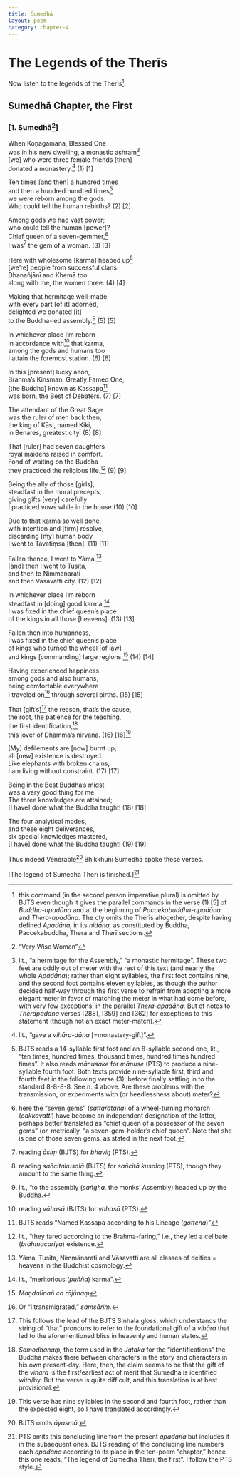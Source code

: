 ```yaml
---
title: Sumedhā
layout: poem
category: chapter-4
---
```


# The Legends of the Therīs

Now listen to the legends of the Therīs[^1]:

## Sumedhā Chapter, the First

### \[1. Sumedhā[^2]\]

When Koṇāgamana, Blessed One  
was in his new dwelling, a monastic ashram[^3]  
\[we\] who were three female friends \[then\]  
donated a monastery.[^4] (1) \[1\]

Ten times \[and then\] a hundred times  
and then a hundred hundred times[^5]  
we were reborn among the gods.  
Who could tell the human rebirths? (2) \[2\]

Among gods we had vast power;  
who could tell the human \[power\]?  
Chief queen of a seven-gemmer,[^6]  
I was[^7] the gem of a woman. (3) \[3\]

Here with wholesome \[karma\] heaped up[^8]  
\[we’re\] people from successful clans:  
Dhanañjānī and Khemā too  
along with me, the women three. (4) \[4\]

Making that hermitage well-made  
with every part \[of it\] adorned,  
delighted we donated \[it\]  
to the Buddha-led assembly.[^9] (5) \[5\]

In whichever place I’m reborn  
in accordance with[^10] that karma,  
among the gods and humans too  
I attain the foremost station. (6) \[6\]

In this \[present\] lucky aeon,  
Brahma’s Kinsman, Greatly Famed One,  
\[the Buddha\] known as Kassapa[^11]  
was born, the Best of Debaters. (7) \[7\]

The attendant of the Great Sage  
was the ruler of men back then,  
the king of Kāsi, named Kiki,  
in Benares, greatest city. (8) \[8\]

That \[ruler\] had seven daughters  
royal maidens raised in comfort.  
Fond of waiting on the Buddha  
they practiced the religious life.[^12] (9) \[9\]

Being the ally of those \[girls\],  
steadfast in the moral precepts,  
giving gifts \[very\] carefully  
I practiced vows while in the house.(10) \[10\]

Due to that karma so well done,  
with intention and \[firm\] resolve,  
discarding \[my\] human body  
I went to Tāvatiṃsa \[then\]. (11) \[11\]

Fallen thence, I went to Yāma,[^13]  
\[and\] then I went to Tusita,  
and then to Nimmānarati  
and then Vāsavatti city. (12) \[12\]

In whichever place I’m reborn  
steadfast in \[doing\] good karma,[^14]  
I was fixed in the chief queen’s place  
of the kings in all those \[heavens\]. (13) \[13\]

Fallen then into humanness,  
I was fixed in the chief queen’s place  
of kings who turned the wheel \[of law\]  
and kings \[commanding\] large regions.[^15] (14) \[14\]

Having experienced happiness  
among gods and also humans,  
being comfortable everywhere  
I traveled on[^16] through several births. (15) \[15\]

That \[gift’s\][^17] the reason, that’s the cause,  
the root, the patience for the teaching,  
the first identification,[^18]  
this lover of Dhamma’s nirvana. (16) \[16\][^19]

\[My\] defilements are \[now\] burnt up;  
all \[new\] existence is destroyed.  
Like elephants with broken chains,  
I am living without constraint. (17) \[17\]

Being in the Best Buddha’s midst  
was a very good thing for me.  
The three knowledges are attained;  
\[I have\] done what the Buddha taught! (18) \[18\]

The four analytical modes,  
and these eight deliverances,  
six special knowledges mastered,  
\[I have\] done what the Buddha taught! (19) \[19\]

Thus indeed Venerable[^20] Bhikkhunī Sumedhā spoke these verses.

\[The legend of Sumedhā Therī is finished.\][^21]

[^1]: this command (in the second person imperative plural) is omitted by BJTS even though it gives the parallel commands in the verse (1) \[5\] of *Buddha-apadāna* and at the beginning of *Paccekabuddha-apadāna* and *Thera-apadāna*. The cty omits the Therīs altogether, despite having defined *Apadāna,* in its *nidāna,* as constituted by Buddha, Paccekabuddha, Thera and Therī sections.

[^2]: “Very Wise Woman”

[^3]: lit., “a hermitage for the Assembly,” “a monastic hermitage”. These two feet are oddly out of meter with the rest of this text (and nearly the whole *Apadāna*); rather than eight syllables, the first foot contains nine, and the second foot contains eleven syllables, as though the author decided half-way through the first verse to refrain from adopting a more elegant meter in favor of matching the meter in what had come before, with very few exceptions, in the parallel *Thera-apadāna.* But cf notes to *Therāpadāna* verses \[288\], \[359\] and \[362\] for exceptions to this statement (though not an exact meter-match).

[^4]: lit., “gave a *vihāra*-*dāna* \[=monastery-gift\]”.

[^5]: BJTS reads a 14-syllable first foot and an 8-syllable second one, lit., “ten times, hundred times, thousand times, hundred times hundred times”. It also reads *mānusake* for *mānuse* (PTS) to produce a nine-syllable fourth foot. Both texts provide nine-syllable first, third and fourth feet in the following verse (3), before finally settling in to the standard 8-8-8-8. See n. 4 above. Are these problems with the transmission, or experiments with (or heedlessness about) meter?

[^6]: here the “seven gems” (*sattaratana*) of a wheel-turning monarch (*cakkavatti*) have become an independent designation of the latter, perhaps better translated as “chief queen of a possessor of the seven gems” (or, metrically, “a seven-gem-holder’s chief queen”. Note that she is one of those seven gems, as stated in the next foot.

[^7]: reading *āsiṃ* (BJTS) for *bhaviŋ* (PTS).

[^8]: reading *sañcitakusalā* (BJTS) for *sañcitā kusalaŋ* (PTS), though they amount to the same thing.

[^9]: lit., “to the assembly (*saṅgha,* the monks’ Assembly) headed up by the Buddha.

[^10]: reading *vāhasā* (BJTS) for *vahasā* (PTS).

[^11]: BJTS reads “Named Kassapa according to his Lineage (*gottena*)”

[^12]: lit., “they fared according to the Brahma-faring,” i.e., they led a celibate (*brahmacariya*) existence.

[^13]: Yāma, Tusita, Nimmānarati and Vāsavatti are all classes of deities = heavens in the Buddhist cosmology.

[^14]: lit., “meritorious (*puñña*) karma”.

[^15]: *Maṇḍalīnañ ca rājūnaṃ*

[^16]: Or “I transmigrated,” *saṃsāriṃ.*

[^17]: This follows the lead of the BJTS SInhala gloss, which understands the string of “that” pronouns to refer to the foundational gift of a *vihāra* that led to the aforementioned bliss in heavenly and human states.

[^18]: *Samodhānaṃ,* the term used in the *Jātaka* for the “identifications” the Buddha makes there between characters in the story and characters in his own present-day. Here, then, the claim seems to be that the gift of the *vihāra* is the first/earliest act of merit that Sumedhā is identified with/by. But the verse is quite difficult, and this translation is at best provisional.

[^19]: This verse has nine syllables in the second and fourth foot, rather than the expected eight, so I have translated accordingly.

[^20]: BJTS omits *āyasmā.*

[^21]: PTS omits this concluding line from the present *apadāna* but includes it in the subsequent ones. BJTS reading of the concluding line numbers each *apadāna* according to its place in the ten-poem “chapter,” hence this one reads, “The legend of Sumedhā Therī, the first”. I follow the PTS style.
